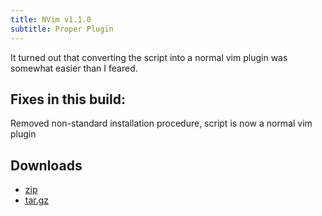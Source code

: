 ```yaml
---
title: NVim v1.1.0
subtitle: Proper Plugin
---
```


It turned out that converting the script into a normal vim plugin was somewhat easier than I feared.


## Fixes in this build:

Removed non-standard installation procedure, script is now a normal vim plugin

## Downloads

* [zip][]
* [tar.gz][]

[zip]: https://github.com/cwoac/nvim/archive/v1.1.0.zip
[tar.gz]: https://github.com/cwoac/nvim/archive/v1.1.0.tar.gz
